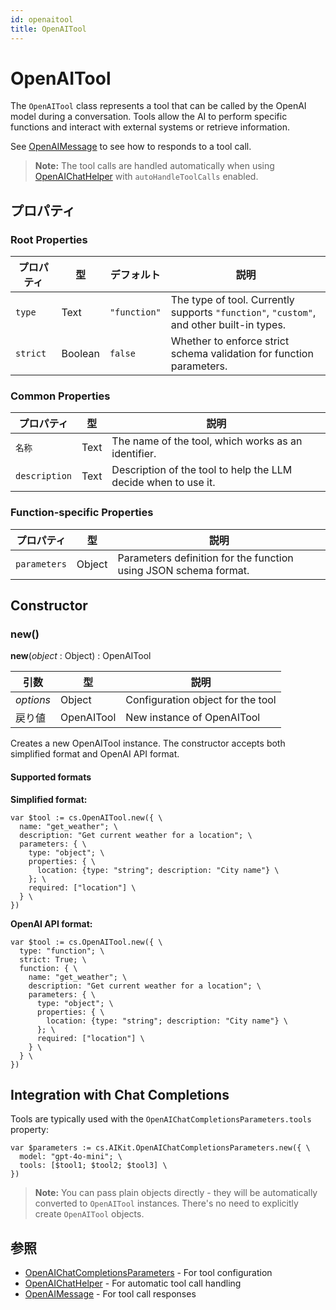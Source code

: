 ```yaml
---
id: openaitool
title: OpenAITool
---
```


# OpenAITool

The `OpenAITool` class represents a tool that can be called by the OpenAI model during a conversation. Tools allow the AI to perform specific functions and interact with external systems or retrieve information.

See [OpenAIMessage](OpenAIMessage.md) to see how to responds to a tool call.

> **Note:** The tool calls are handled automatically when using [OpenAIChatHelper](OpenAIChatHelper.md) with `autoHandleToolCalls` enabled.

## プロパティ

### Root Properties

| プロパティ    | 型       | デフォルト        | 説明                                                                                                                       |
| -------- | ------- | ------------ | ------------------------------------------------------------------------------------------------------------------------ |
| `type`   | Text    | `"function"` | The type of tool. Currently supports `"function"`, `"custom"`, and other built-in types. |
| `strict` | Boolean | `false`      | Whether to enforce strict schema validation for function parameters.                                     |

### Common Properties

| プロパティ         | 型    | 説明                                                                             |
| ------------- | ---- | ------------------------------------------------------------------------------ |
| `名称`          | Text | The name of the tool, which works as an identifier.            |
| `description` | Text | Description of the tool to help the LLM decide when to use it. |

### Function-specific Properties

| プロパティ        | 型      | 説明                                                                               |
| ------------ | ------ | -------------------------------------------------------------------------------- |
| `parameters` | Object | Parameters definition for the function using JSON schema format. |

## Constructor

### new()

**new**(*object* : Object) : OpenAITool

| 引数        | 型          | 説明                                |
| --------- | ---------- | --------------------------------- |
| *options* | Object     | Configuration object for the tool |
| 戻り値       | OpenAITool | New instance of OpenAITool        |

Creates a new OpenAITool instance. The constructor accepts both simplified format and OpenAI API format.

#### Supported formats

**Simplified format:**

```4d
var $tool := cs.OpenAITool.new({ \
  name: "get_weather"; \
  description: "Get current weather for a location"; \
  parameters: { \
    type: "object"; \
    properties: { \
      location: {type: "string"; description: "City name"} \
    }; \
    required: ["location"] \
  } \
})
```

**OpenAI API format:**

```4d
var $tool := cs.OpenAITool.new({ \
  type: "function"; \
  strict: True; \
  function: { \
    name: "get_weather"; \
    description: "Get current weather for a location"; \
    parameters: { \
      type: "object"; \
      properties: { \
        location: {type: "string"; description: "City name"} \
      }; \
      required: ["location"] \
    } \
  } \
})
```

## Integration with Chat Completions

Tools are typically used with the `OpenAIChatCompletionsParameters.tools` property:

```4d
var $parameters := cs.AIKit.OpenAIChatCompletionsParameters.new({ \
  model: "gpt-4o-mini"; \
  tools: [$tool1; $tool2; $tool3] \
})
```

> **Note:** You can pass plain objects directly - they will be automatically converted to `OpenAITool` instances. There's no need to explicitly create `OpenAITool` objects.

## 参照

- [OpenAIChatCompletionsParameters](OpenAIChatCompletionsParameters.md) - For tool configuration
- [OpenAIChatHelper](OpenAIChatHelper.md) - For automatic tool call handling
- [OpenAIMessage](OpenAIMessage.md) - For tool call responses